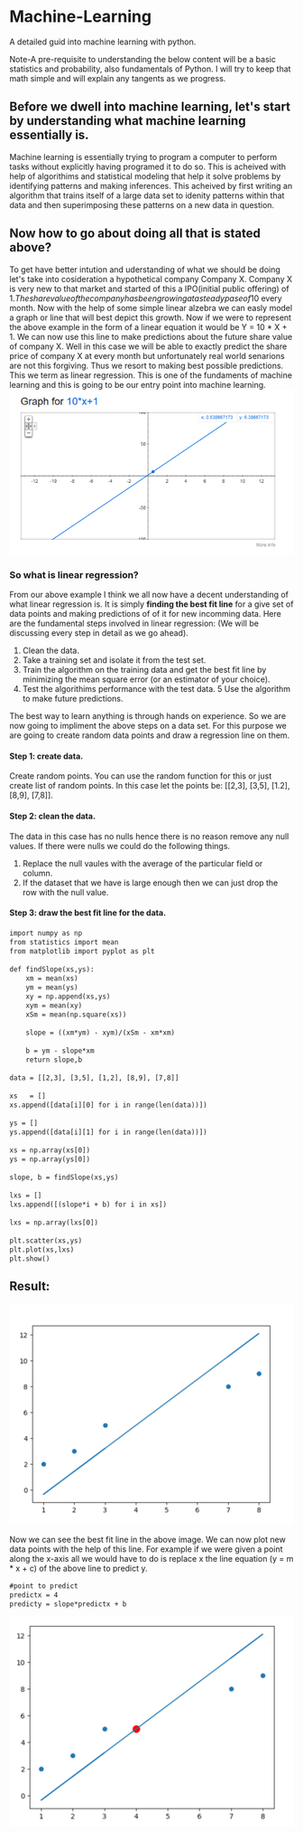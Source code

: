 # Machine-Learning
A detailed guid into machine learning with python.

Note-A pre-requisite to understanding the below content will be a basic statistics and probability, also fundamentals of Python. I will try to keep that math simple and will explain any tangents as we progress. 

## Before we dwell into machine learning, let's start by understanding what machine learning essentially is.

  Machine learning is essentially trying to program a computer to perform tasks without explicitly having programed it to do so. This is acheived with help of algorithims and statistical modeling that help it solve problems by identifying patterns and making inferences. 
  This acheived by first writing an algorithm that trains itself of a large data set to idenity patterns within that data and then superimposing these patterns on a new data in question. 
  
## Now how to go about doing all that is stated above?

  To get have better intution and uderstanding of what we should be doing let's take into cosideration a hypothetical company Company X. Company X is very new to that market and started of this a IPO(initial public offering) of 1$. The share value of the company has been growing at a steady pase of 10$ every month. Now with the help of some simple linear alzebra we can easly model a graph or line that will best depict this growth. Now if we were to represent the above example in the form of a linear equation it would be Y = 10 * X + 1. We can now use this line to make predictions about the future share value of company X. Well in this case we will be able to exactly predict the share price of company X at every month but unfortunately real world senarions are not this forgiving. Thus we resort to making best possible predictions. This we term as linear regression. This is one of the fundaments of machine learning and this is going to be our entry point into machine learning.  
![alt text](images/yx10.png)
  
### So what is linear regression?

  From our above example I think we all now have a decent understanding of what linear regression is. It is simply **finding the best fit line** for a give set of data points and making predictions of of it for new incomming data.
  Here are the fundamental steps involved in linear regression: (We will be discussing every step in detail as we go ahead).
  1. Clean the data.
  2. Take a training set and isolate it from the test set.
  3. Train the algorithm on the training data and get the best fit line by minimizing the mean square error (or an estimator of your choice).
  4. Test the algorithims performance with the test data. 
  5 Use the algorithm to make future predictions.
  
The best way to learn anything is through hands on experience. So we are now going to impliment the above steps on a data set. For this purpose we are going to create random data points and draw a regression line on them. 

#### Step 1: create data.
  Create random points. You can use the random function for this or just create list of random points. In this case let the points be:
  [[2,3], [3,5], [1.2], [8,9], [7,8]].
#### Step 2: clean the data.
  The data in this case has no nulls hence there is no reason remove any null values. If there were nulls we could do the following things. 
  1. Replace the null vaules with the average of the particular field or column.
  2. If the dataset that we have is large enough then we can just drop the row with the null value.
#### Step 3: draw the best fit line for the data.
  ```
  import numpy as np
  from statistics import mean
  from matplotlib import pyplot as plt

  def findSlope(xs,ys):
      xm = mean(xs)
      ym = mean(ys)
      xy = np.append(xs,ys)
      xym = mean(xy)
      xSm = mean(np.square(xs))

      slope = ((xm*ym) - xym)/(xSm - xm*xm)

      b = ym - slope*xm
      return slope,b

  data = [[2,3], [3,5], [1,2], [8,9], [7,8]]

  xs   = []
  xs.append([data[i][0] for i in range(len(data))])

  ys = []
  ys.append([data[i][1] for i in range(len(data))])

  xs = np.array(xs[0])
  ys = np.array(ys[0])

  slope, b = findSlope(xs,ys)

  lxs = []
  lxs.append([(slope*i + b) for i in xs])

  lxs = np.array(lxs[0])

  plt.scatter(xs,ys)
  plt.plot(xs,lxs)
  plt.show()
```
## Result:
![alt text](images/regressionLine.png)

Now we can see the best fit line in the above image. We can now plot new data points with the help of this line. For example if we were given a point along the x-axis all we would have to do is replace x the line equation (y = m * x + c) of the above line to predict y.

```
#point to predict
predictx = 4
predicty = slope*predictx + b
```
![alt text](images/regressionLinePredict.png)


